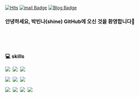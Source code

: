 [![Hits](https://hits.seeyoufarm.com/api/count/incr/badge.svg?url=https%3A%2F%2Fgithub.com%2Fbinna&count_bg=%2379C83D&title_bg=%23555555&icon=&icon_color=%23E7E7E7&title=visit&edge_flat=false)](https://hits.seeyoufarm.com)
[![mail Badge](https://img.shields.io/badge/Email-d14836?style=flat-square&logo=Gmail&logoColor=white&link=mailto:every5116@naver.com)](mailto:every5116@naver.com)
[![Blog Badge](http://img.shields.io/badge/-Tech_Blog-brightgreen?style=flat-square&logo=FF5722&link=https://shine94.tistory.com/)](https://shine94.tistory.com/)

### 안녕하세요, 박빈나(shine) GitHub에 오신 것을 환영합니다👋

<br><br><br>



### :computer: skills


<p align="center">
  
<img src="https://img.shields.io/badge/Java-007396?style=flat-square&logo=Java&logoColor=white"/>&nbsp;
<img src="https://img.shields.io/badge/Spring-6DB33F?style=flat-square&logo=Spring&logoColor=white"/>&nbsp;
<img src="https://img.shields.io/badge/Spring_Boot-6DB33F?style=flat-square&logo=Spring_Boot&logoColor=white"/>&nbsp;

</p>

<img src="https://img.shields.io/badge/Amazon_AWS-232F3E?style=flat-square&logo=Amazon_AWS&logoColor=white"/>&nbsp;
<img src="https://img.shields.io/badge/apache_tomcat-F8DC75?style=flat-square&logo=apache_tomcat&logoColor=white"/>&nbsp;
<img src="https://img.shields.io/badge/linux-FCC624?style=flat-square&logo=linux&logoColor=white"/>

<img src="https://img.shields.io/badge/HTML5-E34F26?style=flat-square&logo=HTML5&logoColor=white"/>&nbsp;
<img src="https://img.shields.io/badge/CSS3-1572B6?style=flat-square&logo=CSS3&logoColor=white"/>&nbsp;
<img src="https://img.shields.io/badge/javascript-F7DF1E?style=flat-square&logo=javascript&logoColor=white"/>&nbsp;
<img src="https://img.shields.io/badge/bootstrap-7952B3?style=flat-square&logo=bootstrap&logoColor=white"/>&nbsp;

